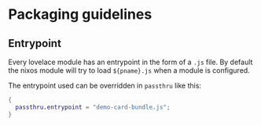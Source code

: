 # Packaging guidelines

## Entrypoint

Every lovelace module has an entrypoint in the form of a `.js` file. By
default the nixos module will try to load `${pname}.js` when a module is
configured.

The entrypoint used can be overridden in `passthru` like this:

```nix
{
  passthru.entrypoint = "demo-card-bundle.js";
}
```
